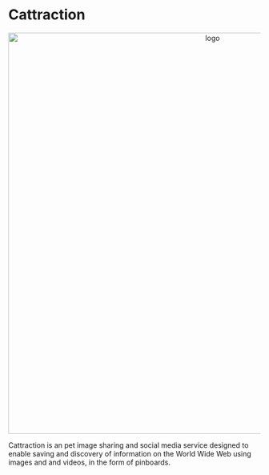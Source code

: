 
# Cattraction

<div style="text-align:center"><img width="800" alt="logo" src="https://user-images.githubusercontent.com/38336855/97132695-14c75e80-171e-11eb-997b-44e4ad28e193.png"></div>

Cattraction is an pet image sharing and social media service designed to enable saving and discovery of information on the World Wide Web
using images and and videos, in the form of pinboards.
